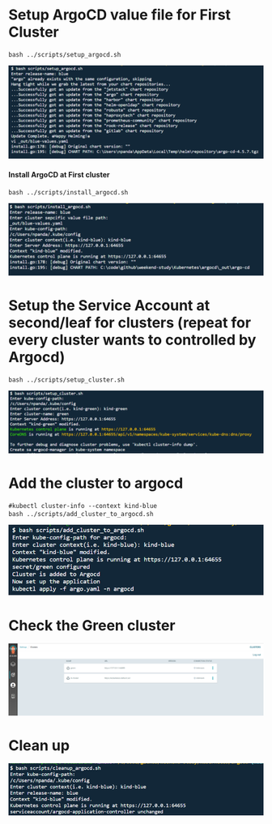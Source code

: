 
# Setup ArgoCD value file for First Cluster
```
bash ../scripts/setup_argocd.sh 
```
![setup_argocd.PNG](../img/setup_argocd.PNG)

####  Install ArgoCD at First cluster 
```
bash ../scripts/install_argocd.sh 
```
![install_argocd.PNG](../img/install_argocd.PNG)

# Setup the Service Account at second/leaf for clusters (repeat for every cluster wants to controlled by Argocd)
```
bash ../scripts/setup_cluster.sh 

```
![setup_cluster.PNG](../img/setup_cluster.PNG)


# Add the cluster to argocd 
```
#kubectl cluster-info --context kind-blue
bash ../scripts/add_cluster_to_argocd.sh
```
![add_cluster_to_argocd.PNG](../img/add_cluster_to_argocd.PNG)

# Check the Green cluster 
![argocd.PNG](../img/argocd.PNG)

# Clean up  
![cleanup_argocd.PNG](../img/cleanup_argocd.PNG)